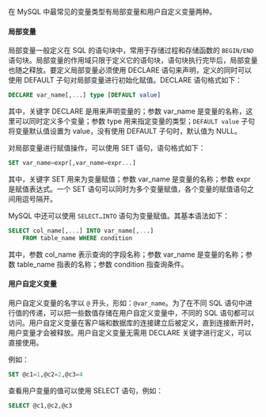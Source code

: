<!--
 * @Github       : https://github.com/superzhc/BigData-A-Question
 * @Author       : SUPERZHC
 * @CreateDate   : 2020-12-17 16:45:15
 * @LastEditTime : 2020-12-17 19:58:58
 * @Copyright 2020 SUPERZHC
-->

在 MySQL 中最常见的变量类型有局部变量和用户自定义变量两种。

#### 局部变量

局部变量一般定义在 SQL 的语句块中，常用于存储过程和存储函数的 `BEGIN/END` 语句块。局部变量的作用域只限于定义它的语句块，语句块执行完毕后，局部变量也随之释放。要定义局部变量必须使用 DECLARE 语句来声明，定义的同时可以使用 DEFAULT 子句对局部变量进行初始化赋值。DECLARE 语句格式如下：

```sql
DECLARE var_name[,...] type [DEFAULT value]
```

其中，关键字 DECLARE 是用来声明变量的；参数 var_name 是变量的名称，这里可以同时定义多个变量；参数 type 用来指定变量的类型；`DEFAULT value` 子句将变量默认值设置为 value，没有使用 DEFAULT 子句时，默认值为 NULL。

对局部变量进行赋值操作，可以使用 SET 语句，语句格式如下：

```sql
SET var_name=expr[,var_name=expr...]
```

其中，关键字 SET 用来为变量赋值；参数 var_name 是变量的名称；参数 expr 是赋值表达式。一个 SET 语句可以同时为多个变量赋值，各个变量的赋值语句之间用逗号隔开。

MySQL 中还可以使用 `SELECT…INTO` 语句为变量赋值。其基本语法如下：

```sql
SELECT col_name[,...] INTO var_name[,...]
    FROM table_name WHERE condition
```

其中，参数 col_name 表示查询的字段名称；参数 var_name 是变量的名称；参数 table_name 指表的名称；参数 condition 指查询条件。

#### 用户自定义变量

用户自定义变量的名字以 `@` 开头，形如：`@var_name`。为了在不同 SQL 语句中进行值的传递，可以把一些数值存储在用户自定义变量中，不同的 SQL 语句都可以访问。用户自定义变量在客户端和数据库的连接建立后被定义，直到连接断开时，用户变量才会被释放。用户自定义变量无需用 DECLARE 关键字进行定义，可以直接使用。

例如：

```sql
SET @c1=1,@c2=2,@c3=4
```

查看用户变量的值可以使用 SELECT 语句，例如：

```sql
SELECT @c1,@c2,@c3
```